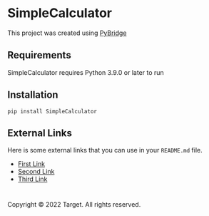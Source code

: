 ﻿# SimpleCalculator

This project was created using [PyBridge](https://github.com/hbisneto/PyBridge)

## Requirements

SimpleCalculator requires Python 3.9.0 or later to run

## Installation

```
pip install SimpleCalculator
```

## External Links

Here is some external links that you can use in your `README.md` file.

- [First Link](https://google.com)
- [Second Link](https://google.com)
- [Third Link](https://google.com)

#

Copyright © 2022 Target. All rights reserved.